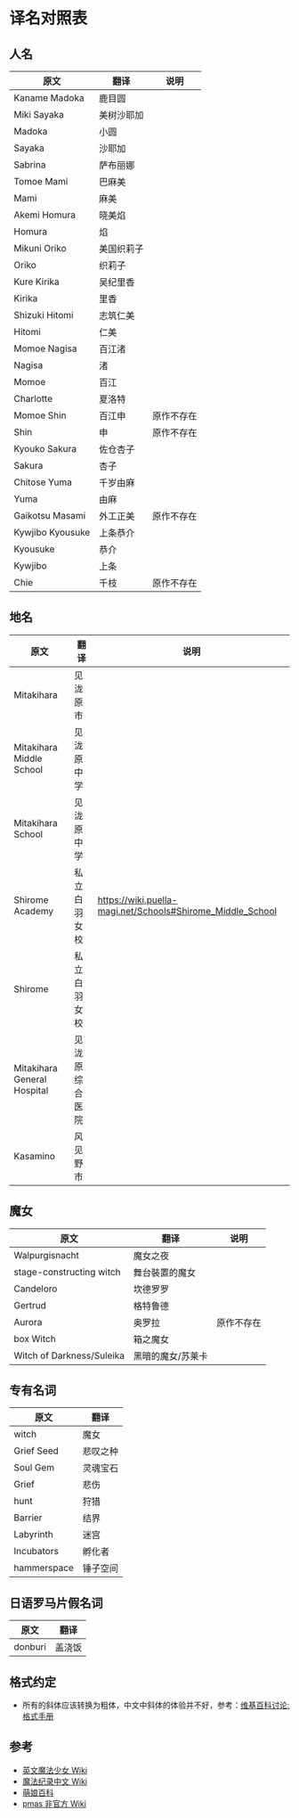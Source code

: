 # 译名对照表

## 人名

| 原文             | 翻译       | 说明       |
| ---------------- | ---------- | ---------- |
| Kaname Madoka    | 鹿目圆     |
| Miki Sayaka      | 美树沙耶加 |
| Madoka           | 小圆       |
| Sayaka           | 沙耶加     |
| Sabrina          | 萨布丽娜   |
| Tomoe Mami       | 巴麻美     |
| Mami             | 麻美       |
| Akemi Homura     | 晓美焰     |
| Homura           | 焰         |
| Mikuni Oriko     | 美国织莉子 |
| Oriko            | 织莉子     |
| Kure Kirika      | 吴纪里香   |
| Kirika           | 里香       |
| Shizuki Hitomi   | 志筑仁美   |
| Hitomi           | 仁美       |
| Momoe Nagisa     | 百江渚     |
| Nagisa           | 渚         |
| Momoe            | 百江       |
| Charlotte        | 夏洛特     |
| Momoe Shin       | 百江申     | 原作不存在 |
| Shin             | 申         | 原作不存在 |
| Kyouko Sakura    | 佐仓杏子   |
| Sakura           | 杏子       |
| Chitose Yuma     | 千岁由麻   |
| Yuma             | 由麻       |
| Gaikotsu Masami  | 外工正美   | 原作不存在 |
| Kywjibo Kyousuke | 上条恭介   |
| Kyousuke         | 恭介       |
| Kywjibo          | 上条       |
| Chie             | 千枝       | 原作不存在 |

## 地名

| 原文                        | 翻译           | 说明                                                         |
| --------------------------- | -------------- | ------------------------------------------------------------ |
| Mitakihara                  | 见泷原市       |
| Mitakihara Middle School    | 见泷原中学     |
| Mitakihara School           | 见泷原中学     |
| Shirome Academy             | 私立白羽女校   | <https://wiki.puella-magi.net/Schools#Shirome_Middle_School> |
| Shirome                     | 私立白羽女校   |
| Mitakihara General Hospital | 见泷原综合医院 |
| Kasamino                    | 风见野市       |

## 魔女

| 原文                      | 翻译              | 说明       |
| ------------------------- | ----------------- | ---------- |
| Walpurgisnacht            | 魔女之夜          |
| stage-constructing witch  | 舞台裝置的魔女    |
| Candeloro                 | 坎德罗罗          |
| Gertrud                   | 格特鲁德          |
| Aurora                    | 奥罗拉            | 原作不存在 |
| box Witch                 | 箱之魔女          |
| Witch of Darkness/Suleika | 黑暗的魔女/苏莱卡 |

## 专有名词

| 原文        | 翻译     |
| ----------- | -------- |
| witch       | 魔女     |
| Grief Seed  | 悲叹之种 |
| Soul Gem    | 灵魂宝石 |
| Grief       | 悲伤     |
| hunt        | 狩猎     |
| Barrier     | 结界     |
| Labyrinth   | 迷宫     |
| Incubators  | 孵化者   |
| hammerspace | 锤子空间 |

## 日语罗马片假名词

| 原文    | 翻译   |
| ------- | ------ |
| donburi | 盖浇饭 |

## 格式约定

- 所有的斜体应该转换为粗体，中文中斜体的体验并不好，参考：[维基百科讨论: 格式手册](https://zh.wikipedia.org/zh-cn/Wikipedia_talk:%E6%A0%BC%E5%BC%8F%E6%89%8B%E5%86%8A/%E6%96%87%E5%AD%97%E6%A0%BC%E5%BC%8F/%E5%AD%98%E6%AA%94%E4%B8%80)

## 参考

- [英文魔法少女 Wiki](https://wiki.puella-magi.net/Main_Page)
- [魔法纪录中文 Wiki](https://magireco.moe)
- [萌娘百科](https://zh.moegirl.org.cn)
- [pmas 非官方 Wiki](https://www.adfligosystema.com)
